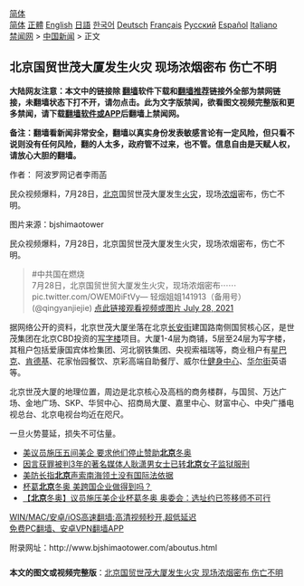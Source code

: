  <!-- 面包屑导航 --> <div class="breadcrumb"><!-- GTranslate: https://gtranslate.io/ -->  <div class="switcher notranslate">  <div class="selected">  <a href="#" onclick="return false;"> 简体</a>  </div>  <div class="option">  <a href="https://www.bannedbook.org" onclick="doGTranslate('zh-CN|zh-CN');jQuery('div.switcher div.selected a').html(jQuery(this).html());return false;" title="简体中文" class="nturl selected"> 简体</a>  <a href="https://www.bannedbook.org/zh-tw/" onclick="doGTranslate('zh-CN|zh-TW');jQuery('div.switcher div.selected a').html(jQuery(this).html());return false;" title="繁體中文" class="nturl"> 正體</a>  <a href="https://www.bannedbook.org/en/" onclick="doGTranslate('zh-CN|en');jQuery('div.switcher div.selected a').html(jQuery(this).html());return false;" title="English" class="nturl"> English</a>  <a href="https://www.bannedbook.org/ja/" onclick="doGTranslate('zh-CN|ja');jQuery('div.switcher div.selected a').html(jQuery(this).html());return false;" title="日本語" class="nturl"> 日語</a>  <a href="https://www.bannedbook.org/ko/" onclick="doGTranslate('zh-CN|ko');jQuery('div.switcher div.selected a').html(jQuery(this).html());return false;" title="한국어" class="nturl"> 한국어</a>  <a href="https://www.bannedbook.org/de/" onclick="doGTranslate('zh-CN|de');jQuery('div.switcher div.selected a').html(jQuery(this).html());return false;" title="Deutsch" class="nturl"> Deutsch</a>  <a href="https://www.bannedbook.org/fr/" onclick="doGTranslate('zh-CN|fr');jQuery('div.switcher div.selected a').html(jQuery(this).html());return false;" title="Français" class="nturl"> Français</a>  <a href="https://www.bannedbook.org/ru/" onclick="doGTranslate('zh-CN|ru');jQuery('div.switcher div.selected a').html(jQuery(this).html());return false;" title="Русский" class="nturl"> Русский</a>  <a href="https://www.bannedbook.org/es/" onclick="doGTranslate('zh-CN|es');jQuery('div.switcher div.selected a').html(jQuery(this).html());return false;" title="Español" class="nturl"> Español</a>  <a href="https://www.bannedbook.org/it/" onclick="doGTranslate('zh-CN|it');jQuery('div.switcher div.selected a').html(jQuery(this).html());return false;" title="Italiano" class="nturl"> Italiano</a>  </div>  </div>      <div class='breadcrumb-sub'><!-- Breadcrumb NavXT 6.3.0 --> <a href="https://www.bannedbook.org/" class="home">禁闻网</a> &gt; <a href="https://www.bannedbook.org/bnews/cnnews/" class="category">中国新闻</a> &gt; 正文</div></div><h2>北京国贸世茂大厦发生火灾 现场浓烟密布 伤亡不明</h2> <p class="notice"><b>大陆网友注意：本文中的链接除 <a href="https://github.com/bannedbook/fanqiang" >翻墙</a>软件下载和<a href="https://github.com/killgcd/justmysocks/blob/master/README.md">翻墙推荐</a>链接外全部为禁网链接，未翻墙状态下打不开，请勿点击。此为文字版禁闻，欲看图文视频完整版和更多禁闻，请下载<a href="https://github.com/bannedbook/fanqiang">翻墙软件或APP</a>后翻墙上禁闻网。</p><p>备注：翻墙看新闻非常安全，翻墙以真实身份发表敏感言论有一定风险，但只看不说则没有任何风险，翻的人太多，政府管不过来，也不管。信息自由是天赋人权，请放心大胆的翻墙。</b></p>  <div class="entry"> <p>作者： 阿波罗网记者李雨菡</p> <p id="summary">民众视频爆料，7月28日，<a href="https://www.bannedbook.org/bnews/tag/%e5%8c%97%e4%ba%ac/" class="st_tag internal_tag" rel="tag" title="标签 北京 下的日志">北京</a>国贸世茂大厦发生<a href="https://www.bannedbook.org/bnews/tag/%e7%81%ab%e7%81%be/" class="st_tag internal_tag" rel="tag" title="标签 火灾 下的日志">火灾</a>，现场<a href="https://www.bannedbook.org/bnews/tag/%E6%B5%93%E7%83%9F/" class="st_tag internal_tag" rel="tag" title="标签 浓烟 下的日志">浓烟</a>密布，伤亡不明。</p>  <p id="conimg">图片来源：bjshimaotower</p> <p>民众视频爆料，7月28日，北京国贸世茂大厦发生火灾，现场浓烟密布，伤亡不明。</p>  <blockquote><p>#中共国在燃烧  <br />      7月28日，北京国贸世贸大厦发生火灾，现场浓烟密布⋯⋯ pic.twitter.com/OWEM0iFtVy— 轻烟姐姐141913（备用号） (@qingyanjiejie) <a href="https://twitter.com/qingyanjiejie/status/1420307219225092100?ref_src=twsrc%5Etfw">点此链接观看视频或图片 July 28, 2021</a></p></blockquote> <p>据网络公开的资料，北京世茂大厦坐落在北京<a href="https://www.bannedbook.org/bnews/tag/%e9%95%bf%e5%ae%89%e8%a1%97/" class="st_tag internal_tag" rel="tag" title="标签 长安街 下的日志">长安街</a>建国路南侧国贸核心区，是世茂集团在北京CBD投资的<a href="https://www.bannedbook.org/bnews/tag/%E5%86%99%E5%AD%97%E6%A5%BC/" class="st_tag internal_tag" rel="tag" title="标签 写字楼 下的日志">写字楼</a>项目。大厦1-4层为商铺，5层至24层为写字楼，其租户包括爱康国宾体检集团、河北钢铁集团、央视索福瑞等，商业租户有<a href="https://www.bannedbook.org/bnews/tag/%e6%98%9f%e5%b7%b4%e5%85%8b/" class="st_tag internal_tag" rel="tag" title="标签 星巴克 下的日志">星巴克</a>、<a href="https://www.bannedbook.org/bnews/tag/%e8%82%af%e5%be%b7%e5%9f%ba/" class="st_tag internal_tag" rel="tag" title="标签 肯德基 下的日志">肯德基</a>、花家怡园餐饮、京彩高端自助餐厅、威尔仕<a href="https://www.bannedbook.org/bnews/tag/%E5%81%A5%E8%BA%AB%E4%B8%AD%E5%BF%83/" class="st_tag internal_tag" rel="tag" title="标签 健身中心 下的日志">健身中心</a>、<a href="https://www.bannedbook.org/bnews/tag/%e5%8d%8e%e5%b0%94%e8%a1%97/" class="st_tag internal_tag" rel="tag" title="标签 华尔街 下的日志">华尔街</a>英语等。</p>  <p>北京世茂大厦的地理位置，周边是北京核心及高档的商务楼群，与国贸、万达广场、金地广场、SKP、华贸中心、招商局大厦、嘉里中心、财富中心、中央广播电视总台、北京电视台均近在咫尺。</p> <p>一旦火势蔓延，损失不可估量。</p>  <ul class='op-related-articles' title='相关阅读'> <li><a href='https://www.bannedbook.org/bnews/baitai/20210728/1595668.html' target='_blank'>美议员施压五间美企 要求他们停止赞助<b>北京</b>冬奥</a></li> <li><a href='https://www.bannedbook.org/bnews/weiquan/20210728/1595615.html' target='_blank'>因言获罪被判3年的著名媒体人耿潇男女士已转<b>北京</b>女子监狱服刑</a></li> <li><a href='https://www.bannedbook.org/bnews/headline/20210728/1595440.html' target='_blank'>美防长指<b>北京</b>声索南海领土没有国际法依据</a></li> <li><a href='https://www.bannedbook.org/bnews/ssgc/20210728/1595409.html' target='_blank'>杯葛<b>北京</b>冬奥 美跨国企业做得到吗？</a></li> <li><a href='https://www.bannedbook.org/bnews/headline/20210728/1595400.html' target='_blank'>【<b>北京</b>冬奥】议员施压美企业杯葛冬奥 奥委会：选址约已签移师不可行</a></li> </ul> <p class="texttj"> <a href="https://github.com/bannedbook/fanqiang/wiki/V2ray%E6%9C%BA%E5%9C%BA" target="_blank">WIN/MAC/安卓/iOS高速翻墙:高清视频秒开,超低延迟</a><br/> <a href="https://github.com/bannedbook/fanqiang/wiki/%E7%A6%81%E9%97%BB%E7%BD%91%E5%AE%89%E5%8D%93%E7%BF%BB%E5%A2%99%E6%96%B0%E9%97%BBAPP" target="_blank">免费PC翻墙、安卓VPN翻墙APP</a></p><p>附录网址：http://www.bjshimaotower.com/aboutus.html</p><a name='sharetosocial'></a>  <div style="margin-bottom:5px;padding-bottom:5px;clear:both"> <div id="archive-pix-1" class="banner-ads"> <!-- AuctionX Display platform tag START --> <div id="26318x728x90x621x_ADSLOT2" clicktrack="%%CLICK_URL_ESC%%"></div> <!-- AuctionX Display platform tag END --> </div> <div id="archive-pix-2" class="banner-ads"> <!-- AuctionX Display platform tag START --> <div id="26315x300x250x621x_ADSLOT2" clicktrack="%%CLICK_URL_ESC%%"></div> <!-- AuctionX Display platform tag END --> </div> </div>  <div id="archive-pix-1" class="banner-ads"> <!-- AuctionX Display platform tag START --> <div id="26318x728x90x621x_ADSLOT3" clicktrack="%%CLICK_URL_ESC%%"></div> <!-- AuctionX Display platform tag END --> </div> <div><b>本文的图文或视频完整版</b>：<a href='https://www.bannedbook.org/bnews/cnnews/20210728/1595758.html'>北京国贸世茂大厦发生火灾 现场浓烟密布 伤亡不明</a></div>  </div><!--END ENTRY--> 